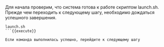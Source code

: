 Для начала проверим, что система готова к работе скриптом launch.sh. 
Прежде чем переходить к следующему шагу, необходимо дождаться успешного завершения.

```
launch.sh
```{{execute}}

Если команда выполнилась успешно, перейдите к следующему шагу